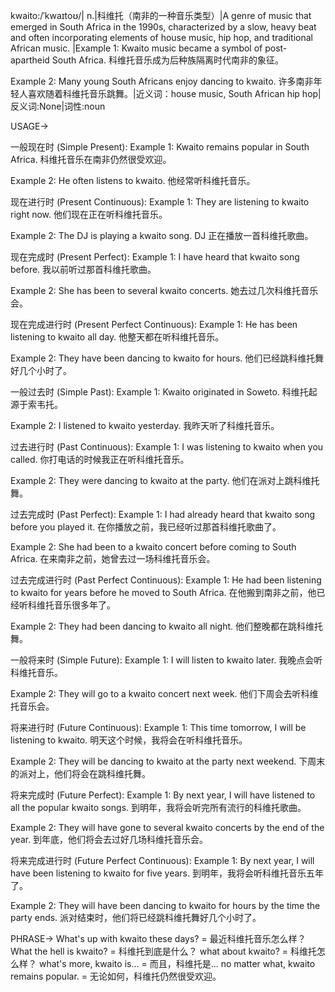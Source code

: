 kwaito:/ˈkwaɪtoʊ/| n.|科维托（南非的一种音乐类型）|A genre of music that emerged in South Africa in the 1990s, characterized by a slow, heavy beat and often incorporating elements of house music, hip hop, and traditional African music. |Example 1:  Kwaito music became a symbol of post-apartheid South Africa.  科维托音乐成为后种族隔离时代南非的象征。

Example 2:  Many young South Africans enjoy dancing to kwaito. 许多南非年轻人喜欢随着科维托音乐跳舞。|近义词：house music, South African hip hop|反义词:None|词性:noun

USAGE->

一般现在时 (Simple Present):
Example 1: Kwaito remains popular in South Africa. 科维托音乐在南非仍然很受欢迎。

Example 2: He often listens to kwaito. 他经常听科维托音乐。

现在进行时 (Present Continuous):
Example 1:  They are listening to kwaito right now. 他们现在正在听科维托音乐。

Example 2: The DJ is playing a kwaito song.  DJ 正在播放一首科维托歌曲。


现在完成时 (Present Perfect):
Example 1: I have heard that kwaito song before. 我以前听过那首科维托歌曲。

Example 2:  She has been to several kwaito concerts. 她去过几次科维托音乐会。


现在完成进行时 (Present Perfect Continuous):
Example 1: He has been listening to kwaito all day. 他整天都在听科维托音乐。

Example 2: They have been dancing to kwaito for hours. 他们已经跳科维托舞好几个小时了。


一般过去时 (Simple Past):
Example 1: Kwaito originated in Soweto. 科维托起源于索韦托。

Example 2:  I listened to kwaito yesterday. 我昨天听了科维托音乐。


过去进行时 (Past Continuous):
Example 1: I was listening to kwaito when you called. 你打电话的时候我正在听科维托音乐。

Example 2: They were dancing to kwaito at the party. 他们在派对上跳科维托舞。


过去完成时 (Past Perfect):
Example 1: I had already heard that kwaito song before you played it. 在你播放之前，我已经听过那首科维托歌曲了。

Example 2: She had been to a kwaito concert before coming to South Africa. 在来南非之前，她曾去过一场科维托音乐会。


过去完成进行时 (Past Perfect Continuous):
Example 1: He had been listening to kwaito for years before he moved to South Africa. 在他搬到南非之前，他已经听科维托音乐很多年了。

Example 2: They had been dancing to kwaito all night. 他们整晚都在跳科维托舞。


一般将来时 (Simple Future):
Example 1: I will listen to kwaito later. 我晚点会听科维托音乐。

Example 2:  They will go to a kwaito concert next week.  他们下周会去听科维托音乐会。


将来进行时 (Future Continuous):
Example 1: This time tomorrow, I will be listening to kwaito. 明天这个时候，我将会在听科维托音乐。

Example 2: They will be dancing to kwaito at the party next weekend. 下周末的派对上，他们将会在跳科维托舞。


将来完成时 (Future Perfect):
Example 1: By next year, I will have listened to all the popular kwaito songs. 到明年，我将会听完所有流行的科维托歌曲。

Example 2: They will have gone to several kwaito concerts by the end of the year. 到年底，他们将会去过好几场科维托音乐会。


将来完成进行时 (Future Perfect Continuous):
Example 1: By next year, I will have been listening to kwaito for five years. 到明年，我将会听科维托音乐五年了。

Example 2: They will have been dancing to kwaito for hours by the time the party ends. 派对结束时，他们将已经跳科维托舞好几个小时了。


PHRASE->
What's up with kwaito these days? = 最近科维托音乐怎么样？
What the hell is kwaito? = 科维托到底是什么？
what about kwaito? = 科维托怎么样？
what's more, kwaito is... = 而且，科维托是...
no matter what, kwaito remains popular. = 无论如何，科维托仍然很受欢迎。
